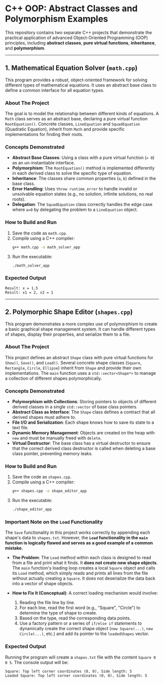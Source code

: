 # C++ OOP: Abstract Classes and Polymorphism Examples

This repository contains two separate C++ projects that demonstrate the practical application of advanced Object-Oriented Programming (OOP) principles, including **abstract classes**, **pure virtual functions**, **inheritance**, and **polymorphism**.

---

## 1. Mathematical Equation Solver (`math.cpp`)

This program provides a robust, object-oriented framework for solving different types of mathematical equations. It uses an abstract base class to define a common interface for all equation types.

### About The Project

The goal is to model the relationship between different kinds of equations. A `Math` class serves as an abstract base, declaring a pure virtual function `RootEquation()`. Concrete classes, `LineEquation` and `SquadEquation` (Quadratic Equation), inherit from `Math` and provide specific implementations for finding their roots.

### Concepts Demonstrated

*   **Abstract Base Classes**: Using a class with a pure virtual function (`= 0`) as an un-instantiable interface.
*   **Polymorphism**: The `RootEquation()` method is implemented differently in each derived class to solve the specific type of equation.
*   **Inheritance**: The classes share common properties (`a`, `b`) defined in the base class.
*   **Error Handling**: Uses `throw runtime_error` to handle invalid or unsolvable equation states (e.g., no solution, infinite solutions, no real roots).
*   **Delegation**: The `SquadEquation` class correctly handles the edge case where `a=0` by delegating the problem to a `LineEquation` object.

### How to Build and Run

1.  Save the code as `math.cpp`.
2.  Compile using a C++ compiler:
    ```sh
    g++ math.cpp -o math_solver_app
    ```
3.  Run the executable:
    ```sh
    ./math_solver_app
    ```

### Expected Output
```
Result: x = 1.5
Result: x1 = 2, x2 = 1
```

---

## 2. Polymorphic Shape Editor (`shapes.cpp`)

This program demonstrates a more complex use of polymorphism to create a basic graphical shape management system. It can handle different types of shapes, display their properties, and serialize them to a file.

### About The Project

This project defines an abstract `Shape` class with pure virtual functions for `Show()`, `Save()`, and `Load()`. Several concrete shape classes (`Square`, `Rectangle`, `Circle`, `Ellipse`) inherit from `Shape` and provide their own implementations. The `main` function uses a `std::vector<Shape*>` to manage a collection of different shapes polymorphically.

### Concepts Demonstrated

*   **Polymorphism with Collections**: Storing pointers to objects of different derived classes in a single `std::vector` of base class pointers.
*   **Abstract Class as Interface**: The `Shape` class defines a contract that all derived shapes must adhere to.
*   **File I/O and Serialization**: Each shape knows how to save its state to a text file.
*   **Dynamic Memory Management**: Objects are created on the heap with `new` and must be manually freed with `delete`.
*   **Virtual Destructor**: The base class has a virtual destructor to ensure that the correct derived class destructor is called when deleting a base class pointer, preventing memory leaks.

### How to Build and Run

1.  Save the code as `shapes.cpp`.
2.  Compile using a C++ compiler:
    ```sh
    g++ shapes.cpp -o shape_editor_app
    ```
3.  Run the executable:
    ```sh
    ./shape_editor_app
    ```

### Important Note on the `Load` Functionality

The `Save` functionality in this project works correctly by appending each shape's data to `shapes.txt`. However, the **`Load` functionality in the `main` function is logically flawed and serves as a good example of a common mistake.**

*   **The Problem**: The `Load` method within each class is designed to read from a file and print what it finds. It **does not create new shape objects**. The `main` function's loading loop creates a local `Square` object and calls its `Load` method, which simply reads and prints all lines from the file without actually creating a `Square`. It does not deserialize the data back into a vector of shape objects.

*   **How to Fix It (Conceptual)**: A correct loading mechanism would involve:
    1.  Reading the file line by line.
    2.  For each line, read the first word (e.g., "Square", "Circle") to determine the type of shape to create.
    3.  Based on the type, read the corresponding data points.
    4.  Use a factory pattern or a series of `if/else if` statements to dynamically create the correct shape object (`new Square(...)`, `new Circle(...)`, etc.) and add its pointer to the `loadedShapes` vector.

### Expected Output

Running the program will create a `shapes.txt` file with the content `Square 0 0 5`. The console output will be:
```
Square: Top left corner coordinates (0, 0), Side length: 5
Loaded Square: Top left corner coordinates (0, 0), Side length: 5
```
